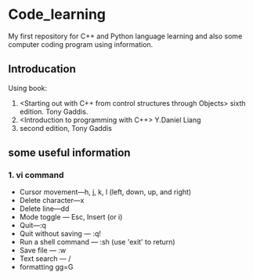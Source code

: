 # Code_learning
My first repository for C++ and Python language learning and also some computer coding program using information.
## Introducation
Using book:
1. <Starting out with C++ from control structures through Objects> sixth edition. Tony Gaddis.
2. <Introduction to programming with C++> Y.Daniel Liang
3. <Starting out with Python> second edition, Tony Gaddis

## some useful information
### 1. vi command 
* Cursor movement—h, j, k, l (left, down, up, and right)
* Delete character—x
* Delete line—dd
* Mode toggle — Esc, Insert (or i)
* Quit—:q
* Quit without saving — :q!
* Run a shell command — :sh (use 'exit' to return)
* Save file — :w
* Text search — /
* formatting gg=G

